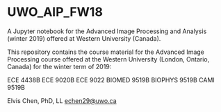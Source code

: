 # UWO_AIP_FW18

A Jupyter notebook for the Advanced Image Processing and Analysis (winter 2019) offered at Western University (Canada).

This repository contains the course material for the Advanced Image Processing course offered at the Western University (London, Ontario, Canada) for the winter term of 2019:

ECE 4438B ECE 9020B ECE 9022 BIOMED 9519B BIOPHYS 9519B CAMI 9519B

Elvis Chen, PhD, LL echen29@uwo.ca
